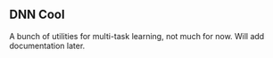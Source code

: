 ## DNN Cool

A bunch of utilities for multi-task learning, not much for now. Will add documentation later.